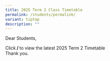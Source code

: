 ```yaml
---
title: 2025 Term 2 Class Timetable
permalink: /students/permalink/
variant: tiptap
description: ""
---
```

<p>Dear Students,</p>
<p>Click<strong> / </strong>to view the latest 2025 Term 2 Timetable
<br>Thank you.</p>
